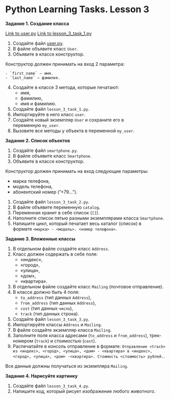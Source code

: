 # Python Learning Tasks. Lesson 3

**Задание 1. Создание класса**

[Link to user.py](https://github.com/mboldacova/SkyPro-Lesson-3/blob/main/user.py)
[Link to lesson_3_task_1.py](https://github.com/mboldacova/SkyPro-Lesson-2/blob/main/lesson_2_task_0.py)
1. Создайте файл [user.py](https://github.com/mboldacova/SkyPro-Lesson-3/blob/main/user.py).
2. В файле объявите класс `User`.
3. Объявите в классе конструктор.

Конструктор должен принимать на вход 2 параметра:

    - `first_name` — имя.
    - `last_name` — фамилия.

4. Создайте в классе 3 метода, которые печатают:
    - имя,
    - фамилию,
    - имя и фамилию.
5. Создайте файл `lesson_3_task_1.py`.
6. Импортируйте в него класс `user`.
7. Создайте новый экземпляр `User` и сохраните его в переменную `my_user`.
8. Вызовите все методы у объекта в переменной `my_user`.

**Задание 2. Список объектов**

1. Создайте файл `smartphone.py`.
2. В файле объявите класс `Smartphone`.
3. Объявите в классе конструктор.

Конструктор должен принимать на вход следующие параметры:

- марка телефона,
- модель телефона,
- абонентский номер (”+79…”).
1. Создайте файл `lesson_3_task_2.py`.
2. В файле объявите переменную `catalog`.
3. Переменная хранит в себе список (`[]`).
4. Наполните список пятью разными экземплярами класса `Smartphone`.
5. Напишите цикл, который печатает весь каталог (список) в формате `<марка> - <модель>. <номер телефона>`.

**Задание 3. Вложенные классы**

1. В отдельном файле создайте класс `Address`.
2. Класс должен содержать в себе поля:
    - «индекс»,
    - «город»,
    - «улица»,
    - «дом»,
    - «квартира».
3. В отдельном файле создайте класс `Mailing` (почтовое отправление).
4. В классе должно быть 4 поля:
    - `to_address` (тип данных `Address`),
    - `from_address` (тип данных `Address`),
    - `cost` (тип данных `число`),
    - `track` (тип данных строка).
5. Создайте файл `lesson_3_task_3.py`.
6. Импортируйте классы `Address` и `Mailing`.
7. В файле создайте экземпляр класса `Mailing`.
8. Заполните поля класса адресами (`to_address` и `from_address`), трек-номером (`track`) и стоимостью (`cost`).
9. Распечатайте в консоль отправление в формате: `Отправление <track> из <индекс>, <город>, <улица>, <дом> - <квартира> в <индекс>, <город>, <улица>, <дом> -<квартира>. Стоимость <стоимость> рублей.`.

Все данные должны получаться из экземпляра `Mailing`.

**Задание 4. Нарисуйте картинку**

1. Создайте файл `lesson_3_task_4.py`.
2. Напишите код, который рисует изображение любого животного.
